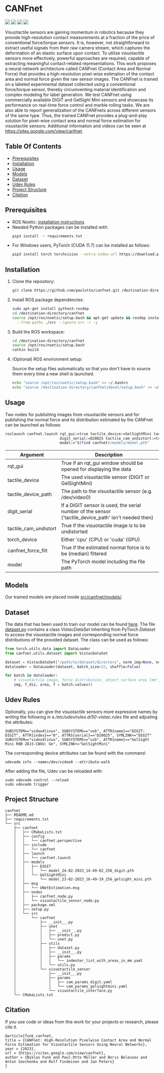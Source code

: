# CANFnet
<a href="#"><img src="https://img.shields.io/badge/python-v3.8+-blue.svg?logo=python&style=for-the-badge" /></a>
<a href="https://pytorch.org/"><img src="https://img.shields.io/badge/PyTorch-v1.12.1-red.svg?logo=PyTorch&style=for-the-badge" /></a>
<a href="http://wiki.ros.org/noetic"><img src="https://img.shields.io/badge/ROS-noetic-green.svg?logo=ros&style=for-the-badge" /></a>
<a href="https://sites.google.com/view/canfnet"><img src="https://img.shields.io/badge/Website-CANFnet-color?style=for-the-badge" /></a>

Visuotactile sensors are gaining momentum in robotics because they provide high-resolution contact measurements at 
a fraction of the price of conventional force/torque sensors. It is, however, not straightforward to extract useful 
signals from their raw camera stream, which captures the deformation of an elastic surface upon contact. To utilize 
visuotactile sensors more effectively, powerful approaches are required, capable of extracting meaningful 
contact-related representations. This work proposes a neural network architecture called CANFnet 
(Contact Area and Normal Force) that provides a high-resolution pixel-wise estimation of the contact area and normal 
force given the raw sensor images. The CANFnet is trained on a labeled experimental dataset collected using a 
conventional force/torque sensor, thereby circumventing material identification and complex modeling for label 
generation. We test CANFnet using commercially available DIGIT and GelSight Mini sensors and showcase its performance 
on real-time force control and marble rolling tasks. We are also able to report generalization of the CANFnets across 
different sensors of the same type. Thus, the trained CANFnet provides a plug-and-play solution for pixel-wise contact 
area and normal force estimation for visuotactile sensors. Additional information and videos can be seen at 
https://sites.google.com/view/canfnet.

## Table Of Contents
- [Prerequisites](#prerequisites)
- [Installation](#installation)
- [Usage](#usage)
- [Models](#models)
- [Dataset](#dataset)
- [Udev Rules](#udev-rules)
- [Project Structure](#project-structure)
- [Citation](#citation)

## Prerequisites
- ROS Noetic: [installation instructions](http://wiki.ros.org/noetic/Installation)
- Needed Python packages can be installed with:
    ```bash
    pip3 install -r requirements.txt
    ```
- For Windows users, PyTorch (CUDA 11.7) can be installed as follows:
    ```bash
    pip3 install torch torchvision --extra-index-url https://download.pytorch.org/whl/cu117
    ```

## Installation
1. Clone the repository:
    ```bash
    git clone https://github.com/paulotto/canfnet.git /destination-directory/
    ```
2. Install ROS package dependencies:
    ```bash
    sudo apt-get install python3-rosdep
    cd /destination-directory/canfnet
    source /opt/ros/noetic/setup.bash && apt-get update && rosdep install -y \
      --from-paths ./src --ignore-src -r -y
    ```
3. Build the ROS workspace:
    ```bash
    cd /destination-directory/canfnet
    source /opt/ros/noetic/setup.bash
    catkin build
    ```
4. (Optional) ROS environment setup:

    Source the setup files automatically so that you don't have to source them every time a new shell is launched.
    ```bash
    echo "source /opt/ros/noetic/setup.bash" >> ~/.bashrc
    echo "source /destination-directory/canfnet/devel/setup.bash" >> ~/.bashrc
    ``` 

## Usage
Two nodes for publishing images from visuotactile sensors and for publishing the normal force and its 
distribution estimated by the CANFnet can be launched as follows:
```bash
roslaunch canfnet.launch rqt_gui:=true tactile_device:=GelSightMini tactile_device_path:=/dev/GelSightMini \
                         digit_serial:=D20025 tactile_cam_undistort:=true torch_device:=cuda canfnet_force_filt:=true \
                         model:="$(find canfnet)/models/model.pth"
```

| Argument              | Description                                                                                          |
|-----------------------|------------------------------------------------------------------------------------------------------|
| rqt_gui               | True if an rqt_gui window should be opened for displaying the data                                   |
| tactile_device        | The used visuotactile sensor (DIGIT or GelSightMini)                                                 |
| tactile_device_path   | The path to the visuotactile sensor (e.g. /dev/video0)                                               |
| digit_serial          | If a DIGIT sensor is used, the serial number of the sensor ('tactile_device_path' isn't needed then) |
| tactile_cam_undistort | True if the visuotactile image is to be undistorted                                                  |
| torch_device          | Either 'cpu' (CPU) or 'cuda' (GPU)                                                                   |
| canfnet_force_filt    | True if the estimated normal force is to be (median) filtered                                        |
| model                 | The PyTorch model including the file path                                                            |

## Models
Our trained models are placed inside [src/canfnet/models/](src/canfnet/models).

## Dataset
The data that has been used to train our model can be found 
[here](https://archimedes.ias.informatik.tu-darmstadt.de/s/6Jroz6Fqsr2faat).
The file [dataset.py](src/canfnet/src/canfnet/utils/dataset.py) contains a class *VistacDataSet* inheriting from 
PyTorch *Dataset* to access the visuotactile images and corresponding normal force distributions of the provided 
dataset. The class can be used as follows:

```python
from torch.utils.data import DataLoader
from canfnet.utils.dataset import VistacDataSet

dataset = VistacDataSet("/path/to/dataset/directory", norm_img=None, norm_lbl=None, augment=False, mmap_mode='r')
dataloader = DataLoader(dataset, batch_size=32, shuffle=False)

for batch in dataloader:
    # visuotactile image, force distribution, object surface area [mm²], force
    img, f_dis, area, f = batch.values()
```

## Udev Rules
Optionally, you can give the visuotactile sensors more expressive names by writing the following in a 
*/etc/udev/rules.d/50-vistac.rules* file and adjusting the attributes:
```
SUBSYSTEM=="video4linux", SUBSYSTEMS=="usb", ATTR{name}=="DIGIT: DIGIT", ATTR{index}=="0", ATTRS{serial}=="D20025", SYMLINK+="DIGIT"
SUBSYSTEM=="video4linux", SUBSYSTEMS=="usb", ATTR{name}=="GelSight Mini R0B 28J3-CWXU: Ge", SYMLINK+="GelSightMini"
```
The corresponding device attributes can be found with the command:
```shell
udevadm info --name=/dev/video0 --attribute-walk
```
After adding the file, Udev can be reloaded with:
```shell
sudo udevadm control --reload
sudo udevadm trigger
```

## Project Structure
```
canfnet
├── README.md
├── requirements.txt
└── src
    ├── canfnet
    │   ├── CMakeLists.txt
    │   ├── config
    │   │   └── canfnet.perspective
    │   ├── include
    │   │   └── canfnet
    │   ├── launch
    │   │   └── canfnet.launch
    │   ├── models
    │   │   ├── DIGIT
    │   │   │   └── model_24-02-2023_14-49-02_256_digit.pth
    │   │   └── GelSightMini
    │   │       └── model_23-02-2023_16-49-19_256_gelsight_mini.pth
    │   ├── msg
    │   │   └── UNetEstimation.msg
    │   ├── nodes
    │   │   ├── canfnet_node.py
    │   │   └── visuotactile_sensor_node.py
    │   ├── package.xml
    │   ├── setup.py
    │   └── src
    │       └── canfnet
    │           ├── __init__.py
    │           ├── unet
    │           │   ├── __init__.py
    │           │   ├── predict.py
    │           │   └── unet.py
    │           ├── utils
    │           │   ├── dataset.py
    │           │   ├── __init__.py
    │           │   ├── params
    │           │   │   └── indenter_list_with_areas_in_mm.yaml
    │           │   └── utils.py
    │           └── visuotactile_sensor
    │               ├── __init__.py
    │               ├── params
    │               │   ├── cam_params_digit.yaml
    │               │   └── cam_params_gelsightmini.yaml
    │               └── visuotactile_interface.py
    └── CMakeLists.txt
```

## Citation

If you use code or ideas from this work for your projects or research, please cite it.
```
@article{funk_canfnet,
title = {CANFnet: High-Resolution Pixelwise Contact Area and Normal Force Estimation for Visuotactile Sensors Using Neural Networks},
year = {2023},
url = {https://sites.google.com/view/canfnet},
author = {Niklas Funk and Paul-Otto Müller and Boris Belousov and Anton Savchenko and Rolf Findeisen and Jan Peters}
}
```